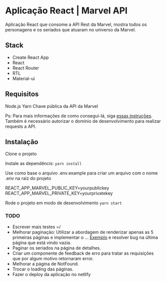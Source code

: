 # Aplicação React | Marvel API

Aplicação React que consome a API Rest da Marvel, mostra todos os personagens e os seriados que atuaram no universo da Marvel.

## Stack

- Create React App
- React
- React Router
- RTL
- Material-ui

## Requisitos

Node.js
Yarn
Chave pública da API da Marvel

Ps: Para mais informações de como consegui-lá, siga [essas instruções](https://developer.marvel.com/documentation/getting_started). Também é necessário autorizar o domínio de desenvolvimento para realizar requests a API.

## Instalação

Clone o projeto

Instale as dependêncis: `yarn install`

Use como base o arquivo .env.example para criar um arquivo com o nome .env na raiz do projeto

REACT_APP_MARVEL_PUBLIC_KEY=yourpublickey
REACT_APP_MARVEL_PRIVATE_KEY=yourprivatekey

Rode o projeto em modo de desenvolvimento
`yarn start`

### TODO

- Escrever mais testes =/
- Melhorar paginação: Utilizar a abordagem de renderizar apenas as 5 primeiras páginas e implementar o ... [Exemplo](https://www.marvel.com/characters) e resolver bug na última página que está vindo vazia.
- Paginar os seriados na página de detalhes.
- Criar um componente de feedback de erro para tratar as requisições que por algum motivo retornaram error.
- Melhorar a página de NotFound.
- Trocar o loading das páginas.
- Fazer o deploy da aplicação no netlify
